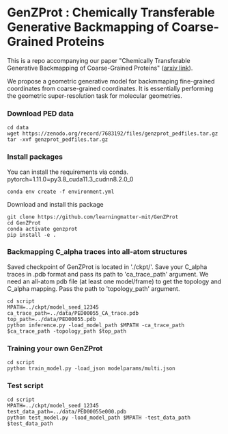 # GenZProt : Chemically Transferable Generative Backmapping of Coarse-Grained Proteins

This is a repo accompanying our paper "Chemically Transferable Generative Backmapping of Coarse-Grained Proteins" ([arxiv link](https://arxiv.org/abs/2303.01569)). 

We propose a geometric generative model for backmmaping fine-grained coordinates from coarse-grained coordinates. It is essentially performing the geometric super-resolution task for molecular geometries. 

### Download PED data
```
cd data
wget https://zenodo.org/record/7683192/files/genzprot_pedfiles.tar.gz
tar -xvf genzprot_pedfiles.tar.gz
```

### Install packages  

You can install the requirements via conda. 
pytorch=1.11.0=py3.8_cuda11.3_cudnn8.2.0_0
```
conda env create -f environment.yml
```

Download and install this package
```
git clone https://github.com/learningmatter-mit/GenZProt
cd GenZProt
conda activate genzprot
pip install -e . 
```

### Backmapping C_alpha traces into all-atom structures  

Saved checkpoint of GenZProt is located in './ckpt/'. 
Save your C_alpha traces in .pdb format and pass its path to 'ca_trace_path' argument.
We need an all-atom pdb file (at least one model/frame) to get the topology and C_alpha mapping. Pass the path to 'topology_path' argument.   
```
cd script
MPATH=../ckpt/model_seed_12345
ca_trace_path=../data/PED00055_CA_trace.pdb
top_path=../data/PED00055.pdb
python inference.py -load_model_path $MPATH -ca_trace_path $ca_trace_path -topology_path $top_path
```

### Training your own GenZProt
```
cd script
python train_model.py -load_json modelparams/multi.json
```

### Test script
```
cd script
MPATH=../ckpt/model_seed_12345
test_data_path=../data/PED00055e000.pdb
python test_model.py -load_model_path $MPATH -test_data_path $test_data_path
```
